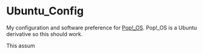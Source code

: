 # Ubuntu_Config
My configuration and software preference for [Pop!_OS](https://pop.system76.com/). Pop!_OS is a Ubuntu derivative so this should work.

This assum
